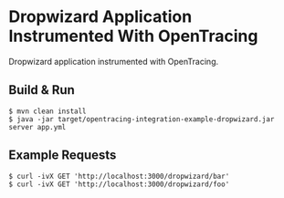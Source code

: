 # Dropwizard Application Instrumented With OpenTracing

Dropwizard application instrumented with OpenTracing.

## Build & Run
```shell
$ mvn clean install
$ java -jar target/opentracing-integration-example-dropwizard.jar server app.yml
```

## Example Requests
```shell
$ curl -ivX GET 'http://localhost:3000/dropwizard/bar'
$ curl -ivX GET 'http://localhost:3000/dropwizard/foo'
```

